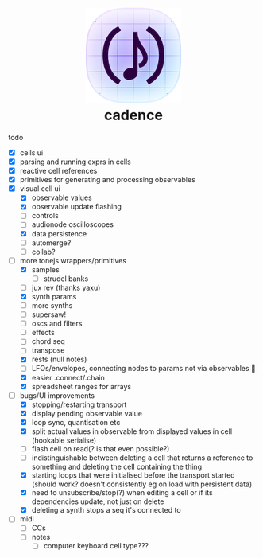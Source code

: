 <h1 align="center"><img src="etc/icon.png" alt=""><br>cadence</h1>

todo

- [x] cells ui
- [x] parsing and running exprs in cells
- [x] reactive cell references
- [x] primitives for generating and processing observables
- [x] visual cell ui
  - [x] observable values
  - [x] observable update flashing
  - [ ] controls
  - [ ] audionode oscilloscopes
  - [x] data persistence
  - [ ] automerge?
  - [ ] collab?
- [ ] more tonejs wrappers/primitives
  - [x] samples
    - [ ] strudel banks
  - [ ] jux rev (thanks yaxu)
  - [x] synth params
  - [ ] more synths
  - [ ] supersaw!
  - [ ] oscs and filters
  - [ ] effects
  - [ ] chord seq
  - [ ] transpose
  - [x] rests (null notes)
  - [ ] LFOs/envelopes, connecting nodes to params not via observables 🤔
  - [x] easier .connect/.chain
  - [x] spreadsheet ranges for arrays
- [ ] bugs/UI improvements
  - [x] stopping/restarting transport
  - [x] display pending observable value
  - [x] loop sync, quantisation etc
  - [x] split actual values in observable from displayed values in cell (hookable serialise)
  - [ ] flash cell on read(? is that even possible?)
  - [ ] indistinguishable between deleting a cell that returns a reference to something and deleting the cell containing the thing
  - [x] starting loops that were initialised before the transport started (should work? doesn't consistently eg on load with persistent data)
  - [x] need to unsubscribe/stop(?) when editing a cell or if its dependencies update, not just on delete
  - [x] deleting a synth stops a seq it's connected to
- [ ] midi
  - [ ] CCs
  - [ ] notes
    - [ ] computer keyboard cell type???

